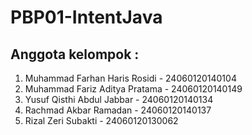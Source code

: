 # PBP01-IntentJava

## Anggota kelompok :
1. Muhammad Farhan Haris Rosidi - 24060120140104 
2. Muhammad Fariz Aditya Pratama - 24060120140149 
3. Yusuf Qisthi Abdul Jabbar - 24060120140134 
4. Rachmad Akbar Ramadan - 24060120140137 
5. Rizal Zeri Subakti - 24060120130062 
